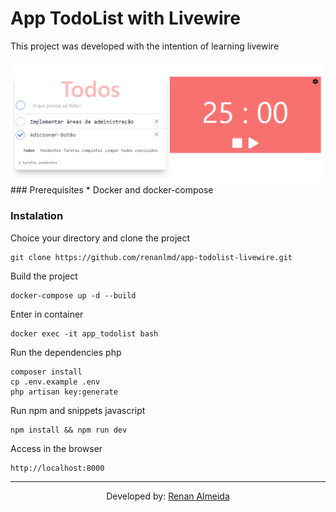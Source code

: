 # App TodoList with Livewire

This project was developed with the intention of learning livewire

<img src="/public/screenshot.png"/>
### Prerequisites
<!--ts-->
   * Docker and docker-compose
  
<!--te-->

### Instalation
Choice your directory and clone the project
```shell
git clone https://github.com/renanlmd/app-todolist-livewire.git
```

Build the project
```shell
docker-compose up -d --build
```

Enter in container
```shell
docker exec -it app_todolist bash
```

Run the dependencies php
```shell
composer install
cp .env.example .env
php artisan key:generate
```

Run npm and snippets javascript
```shell
npm install && npm run dev
```

Access in the browser
```shell
http://localhost:8000
```
--- 
<p align="center">Developed by: <a href="https://github.com/renanlmd">Renan Almeida</a></p> 

